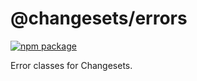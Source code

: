 # @changesets/errors

[![npm package](https://img.shields.io/npm/v/@changesets/errors)](https://npmjs.com/package/@changesets/errors)

[//]: # ([![View changelog]&#40;https://img.shields.io/badge/Explore%20Changelog-brightgreen&#41;]&#40;./CHANGELOG.md&#41;)

Error classes for Changesets.
